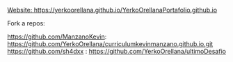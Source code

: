 <a href="http://yerkoorellana.github.io/YerkoOrellanaPortafolio.github.io" target="_blank">Website: https://yerkoorellana.github.io/YerkoOrellanaPortafolio.github.io<a/>

Fork a repos: 

https://github.com/ManzanoKevin: https://github.com/YerkoOrellana/curriculumkevinmanzano.github.io.git <br>
https://github.com/sh4dxx      : https://github.com/YerkoOrellana/ultimoDesafio
